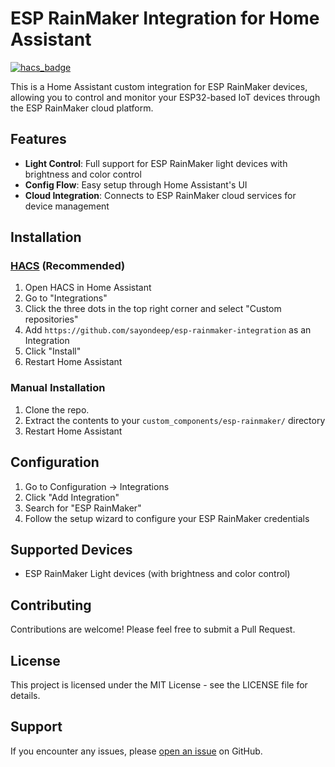 # ESP RainMaker Integration for Home Assistant

[![hacs_badge](https://img.shields.io/badge/HACS-Custom-orange.svg?style=for-the-badge)](https://github.com/custom-components/hacs)

This is a Home Assistant custom integration for ESP RainMaker devices, allowing you to control and monitor your ESP32-based IoT devices through the ESP RainMaker cloud platform.

## Features

- **Light Control**: Full support for ESP RainMaker light devices with brightness and color control
- **Config Flow**: Easy setup through Home Assistant's UI
- **Cloud Integration**: Connects to ESP RainMaker cloud services for device management

## Installation

### [HACS](https://www.hacs.xyz/) (Recommended)

1. Open HACS in Home Assistant
2. Go to "Integrations"
3. Click the three dots in the top right corner and select "Custom repositories"
4. Add `https://github.com/sayondeep/esp-rainmaker-integration` as an Integration
5. Click "Install"
6. Restart Home Assistant

### Manual Installation

1. Clone the repo.
2. Extract the contents to your `custom_components/esp-rainmaker/` directory
3. Restart Home Assistant

## Configuration

1. Go to Configuration → Integrations
2. Click "Add Integration"
3. Search for "ESP RainMaker"
4. Follow the setup wizard to configure your ESP RainMaker credentials

## Supported Devices

- ESP RainMaker Light devices (with brightness and color control)

## Contributing

Contributions are welcome! Please feel free to submit a Pull Request.

## License

This project is licensed under the MIT License - see the LICENSE file for details.

## Support

If you encounter any issues, please [open an issue](https://github.com/sayondeep/esp-rainmaker-integration/issues) on GitHub.
